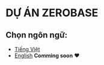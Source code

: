 <br>
<br>

# DỰ ÁN ZEROBASE

## Chọn ngôn ngữ: 

- [Tiếng Việt](vi/)
- [English](en/) **Comming soon** :heart:



